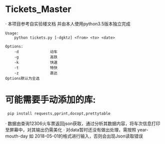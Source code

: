 # Tickets_Master

· 本项目参考自实验楼文档 并由本人使用python3.5版本独立完成

    Usage:
        python tickets.py [-dgktz] <from> <to> <date>
    
    Options:
        -d              动车
        -g              高铁
        -k              快速
        -t              特快
        -z              直达
    Options默认为全选

# 可能需要手动添加的库:
     pip install requests,pprint,docopt,prettytable

· 数据由查询12306火车票返回json获取，通过分析其数据内容，将车次信息打印至屏幕中，对其输出仍需美化
· 对data暂时还没有做出处理，需按照 year-mouth-day 如 2018-05-01的格式进行输入，否则会出现Json读取错误


